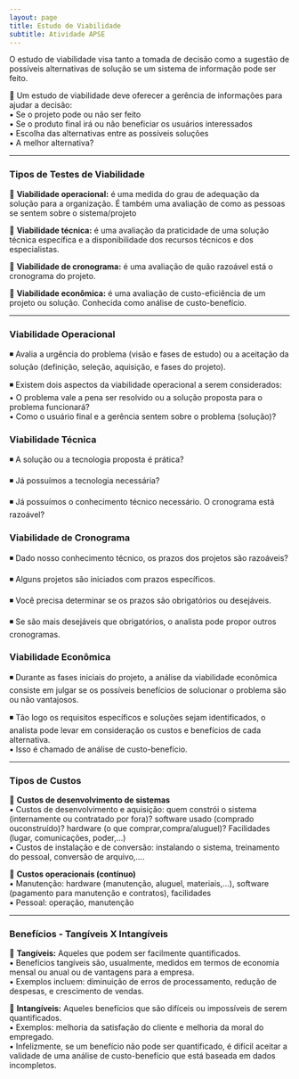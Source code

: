 ```yaml
---
layout: page
title: Estudo de Viabilidade
subtitle: Atividade APSE
---
```


  
O estudo de viabilidade visa tanto a tomada de decisão como a sugestão de possíveis alternativas de solução se um sistema de informação pode ser feito.

🔹 Um estudo de viabilidade deve oferecer a gerência de informações para ajudar a decisão:<br>
 ▪ Se o projeto pode ou não ser feito<br>
 ▪ Se o produto final irá ou não beneficiar os usuários interessados<br>
 ▪ Escolha das alternativas entre as possíveis soluções<br>
 ▪ A melhor alternativa?<br>
 

 
 ---

### Tipos de Testes de Viabilidade



🔹 **Viabilidade operacional:** é uma medida do grau de adequação da solução para a organização. É também uma avaliação de como as pessoas se sentem sobre o sistema/projeto<br>

🔹 **Viabilidade técnica:** é uma avaliação da praticidade de uma solução técnica específica e a disponibilidade dos recursos técnicos e dos especialistas.<br>

🔹 **Viabilidade de cronograma:** é uma avaliação de quão razoável está o cronograma do projeto.<br>

🔹 **Viabilidade econômica:** é uma avaliação de custo-eficiência de um projeto ou solução. Conhecida como análise de custo-benefício.<br>



---

### Viabilidade Operacional


◾ Avalia a urgência do problema (visão e fases de estudo) ou a aceitação da solução (definição, seleção, aquisição, e fases do projeto).<br>

◾ Existem dois aspectos da viabilidade operacional a serem considerados:<br>
  ▪ O problema vale a pena ser resolvido ou a solução proposta para o problema funcionará?<br>
  ▪ Como o usuário final e a gerência sentem sobre o problema (solução)?<br>

  
### Viabilidade Técnica

◾ A solução ou a tecnologia proposta é prática?<br>

◾ Já possuímos a tecnologia necessária?<br>

◾ Já possuímos o conhecimento técnico necessário. O cronograma está razoável?<br>


### Viabilidade de Cronograma


◾ Dado nosso conhecimento técnico, os prazos dos projetos são razoáveis?<br>

◾ Alguns projetos são iniciados com prazos específicos.<br>

◾ Você precisa determinar se os prazos são obrigatórios ou desejáveis.<br>

◾ Se são mais desejáveis que obrigatórios, o analista pode propor outros cronogramas.<br>



### Viabilidade Econômica

◾ Durante as fases iniciais do projeto, a análise da viabilidade econômica consiste em julgar se os possíveis benefícios de solucionar o problema são ou não vantajosos.<br>

◾ Tão logo os requisitos específicos e soluções sejam identificados, o analista pode levar em consideração os custos e benefícios de cada alternativa.<br>
  ▪ Isso é chamado de análise de custo-benefício.<br>


---

### Tipos de Custos


🔹 **Custos de desenvolvimento de sistemas** <br>
  ▪ Custos de desenvolvimento e aquisição: quem constrói o sistema (internamente ou contratado por fora)? software usado (comprado ouconstruído)? hardware (o que     comprar,compra/aluguel)? Facilidades (lugar, comunicações, poder,...)<br>
 ▪ Custos de instalação e de conversão: instalando o sistema, treinamento do pessoal, conversão de arquivo,....<br>
 
🔹 **Custos operacionais (contínuo)** <br>
 ▪ Manutenção: hardware (manutenção, aluguel, materiais,...), software (pagamento para manutenção e contratos), facilidades<br>
 ▪ Pessoal: operação, manutenção<br>
 
 ---

### Benefícios - Tangíveis X Intangíveis

🔹 **Tangíveis:** Aqueles que podem ser facilmente quantificados.<br>
  ▪ Benefícios tangíveis são, usualmente, medidos em termos de economia mensal ou anual ou de vantagens para a empresa.<br>
  ▪ Exemplos incluem: diminuição de erros de processamento, redução de despesas, e crescimento de vendas.<br>

🔹 **Intangíveis:** Aqueles benefícios que são difíceis ou impossíveis de serem quantificados.<br>
  ▪ Exemplos: melhoria da satisfação do cliente e melhoria da moral do empregado.<br>
  ▪ Infelizmente, se um benefício não pode ser quantificado, é difícil aceitar a validade de uma análise de custo-benefício que está baseada em dados incompletos.<br>




